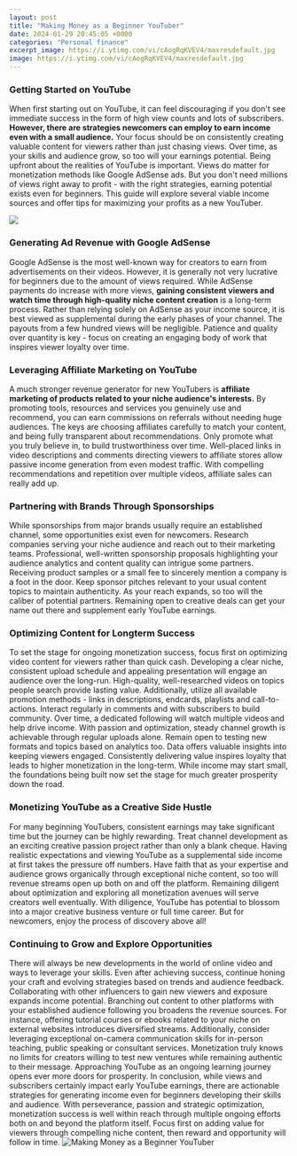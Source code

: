 ```yaml
---
layout: post
title: "Making Money as a Beginner YouTuber"
date: 2024-01-29 20:45:05 +0000
categories: "Personal finance"
excerpt_image: https://i.ytimg.com/vi/cAogRqKVEV4/maxresdefault.jpg
image: https://i.ytimg.com/vi/cAogRqKVEV4/maxresdefault.jpg
---
```


### Getting Started on YouTube
When first starting out on YouTube, it can feel discouraging if you don't see immediate success in the form of high view counts and lots of subscribers. **However, there are strategies newcomers can employ to earn income even with a small audience.** Your focus should be on consistently creating valuable content for viewers rather than just chasing views. Over time, as your skills and audience grow, so too will your earnings potential. 
Being upfront about the realities of YouTube is important. Views do matter for monetization methods like Google AdSense ads. But you don't need millions of views right away to profit - with the right strategies, earning potential exists even for beginners. This guide will explore several viable income sources and offer tips for maximizing your profits as a new YouTuber.

![](https://i.ytimg.com/vi/VIHYwnc-Cu8/maxresdefault.jpg)
### Generating Ad Revenue with Google AdSense
Google AdSense is the most well-known way for creators to earn from advertisements on their videos. However, it is generally not very lucrative for beginners due to the amount of views required. While AdSense payments do increase with more views, **gaining consistent viewers and watch time through high-quality niche content creation** is a long-term process.
Rather than relying solely on AdSense as your income source, it is best viewed as supplemental during the early phases of your channel. The payouts from a few hundred views will be negligible. Patience and quality over quantity is key - focus on creating an engaging body of work that inspires viewer loyalty over time.
### Leveraging Affiliate Marketing on YouTube  
A much stronger revenue generator for new YouTubers is **affiliate marketing of products related to your niche audience's interests.** By promoting tools, resources and services you genuinely use and recommend, you can earn commissions on referrals without needing huge audiences. 
The keys are choosing affiliates carefully to match your content, and being fully transparent about recommendations. Only promote what you truly believe in, to build trustworthiness over time. Well-placed links in video descriptions and comments directing viewers to affiliate stores allow passive income generation from even modest traffic. With compelling recommendations and repetition over multiple videos, affiliate sales can really add up.
### Partnering with Brands Through Sponsorships
While sponsorships from major brands usually require an established channel, some opportunities exist even for newcomers. Research companies serving your niche audience and reach out to their marketing teams. Professional, well-written sponsorship proposals highlighting your audience analytics and content quality can intrigue some partners. 
Receiving product samples or a small fee to sincerely mention a company is a foot in the door. Keep sponsor pitches relevant to your usual content topics to maintain authenticity. As your reach expands, so too will the caliber of potential partners. Remaining open to creative deals can get your name out there and supplement early YouTube earnings.
### Optimizing Content for Longterm Success
To set the stage for ongoing monetization success, focus first on optimizing video content for viewers rather than quick cash. Developing a clear niche, consistent upload schedule and appealing presentation will engage an audience over the long-run. High-quality, well-researched videos on topics people search provide lasting value.
Additionally, utilize all available promotion methods - links in descriptions, endcards, playlists and call-to-actions. Interact regularly in comments and with subscribers to build community. Over time, a dedicated following will watch multiple videos and help drive income. With passion and optimization, steady channel growth is achievable through regular uploads alone. 
Remain open to testing new formats and topics based on analytics too. Data offers valuable insights into keeping viewers engaged. Consistently delivering value inspires loyalty that leads to higher monetization in the long-term. While income may start small, the foundations being built now set the stage for much greater prosperity down the road.
### Monetizing YouTube as a Creative Side Hustle
For many beginning YouTubers, consistent earnings may take significant time but the journey can be highly rewarding. Treat channel development as an exciting creative passion project rather than only a blank cheque. Having realistic expectations and viewing YouTube as a supplemental side income at first takes the pressure off numbers.
Have faith that as your expertise and audience grows organically through exceptional niche content, so too will revenue streams open up both on and off the platform. Remaining diligent about optimization and exploring all monetization avenues will serve creators well eventually. With diligence, YouTube has potential to blossom into a major creative business venture or full time career. But for newcomers, enjoy the process of discovery above all!
### Continuing to Grow and Explore Opportunities  
There will always be new developments in the world of online video and ways to leverage your skills. Even after achieving success, continue honing your craft and evolving strategies based on trends and audience feedback. Collaborating with other influencers to gain new viewers and exposure expands income potential.
Branching out content to other platforms with your established audience following you broadens the revenue sources. For instance, offering tutorial courses or ebooks related to your niche on external websites introduces diversified streams. 
Additionally, consider leveraging exceptional on-camera communication skills for in-person teaching, public speaking or consultant services. Monetization truly knows no limits for creators willing to test new ventures while remaining authentic to their message. Approaching YouTube as an ongoing learning journey opens ever more doors for prosperity.
In conclusion, while views and subscribers certainly impact early YouTube earnings, there are actionable strategies for generating income even for beginners developing their skills and audience. With perseverance, passion and strategic optimization, monetization success is well within reach through multiple ongoing efforts both on and beyond the platform itself. Focus first on adding value for viewers through compelling niche content, then reward and opportunity will follow in time.
![Making Money as a Beginner YouTuber](https://i.ytimg.com/vi/cAogRqKVEV4/maxresdefault.jpg)